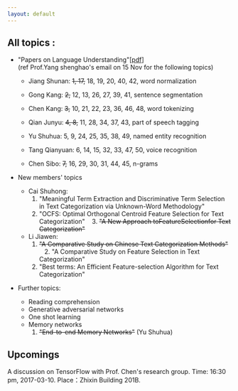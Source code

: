 ```yaml
---
layout: default
---
```


## All topics :

- "Papers on Language Understanding"\[[pdf](reading-list-2016-09-18.pdf)\] <br/>
  (ref Prof.Yang shenghao's email on 15 Nov for the following topics)
  - Jiang Shunan:  ~~1, 17,~~ 18, 19, 20, 40, 42, word normalization
  
  - Gong Kang:  ~~2,~~ 12, 13, 26, 27, 39, 41, sentence segmentation

  - Chen Kang:  ~~3,~~ 10, 21, 22, 23, 36, 46, 48, word tokenizing

  - Qian Junyu:  ~~4, 8,~~ 11, 28, 34, 37, 43, part of speech tagging

  - Yu Shuhua:  5, 9, 24, 25, 35, 38, 49, named entity recognition

  - Tang Qianyuan:  6, 14, 15, 32, 33, 47, 50, voice recognition

  - Chen Sibo:  ~~7,~~ 16, 29, 30, 31, 44, 45, n-grams 

- New members' topics
  - Cai Shuhong:
    1. "Meaningful Term Extraction and Discriminative Term Selection in Text Categorization via Unknown-Word Methodology"
    2. "OCFS: Optimal Orthogonal Centroid Feature Selection for Text Categorization"
    3. ~~"A New Approach toFeatureSelectionfor Text Categorization"~~
  
  - Li Jiawen: 
    1. ~~"A Comparative Study on Chinese Text Categorization Methods"~~ 
    2. "A Comparative Study on Feature Selection in Text Categorization"
    3. "Best terms: An Efficient Feature-selection Algorithm for Text Categorization"
      
      
    
    
- Further topics:
  - Reading comprehension
  - Generative adversarial networks
  - One shot learning
  - Memory networks
    1. ~~"End-to-end Memory Networks"~~ (Yu Shuhua)



## Upcomings
A discussion on TensorFlow with Prof. Chen's research group.
Time: 16:30 pm, 2017-03-10.
Place：Zhixin Building 201B.
